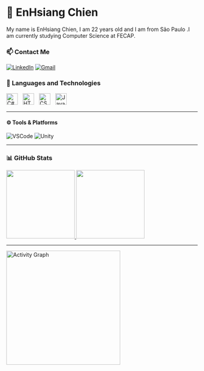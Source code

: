# 👨 EnHsiang Chien

My name is EnHsiang Chien, I am 22 years old and I am from São Paulo .I am currently studying Computer Science at FECAP.

### :mailbox: Contact Me

[![LinkedIn](https://img.shields.io/badge/LinkedIn-0A66C2?style=for-the-badge&logo=linkedin&logoColor=white)](https://www.linkedin.com/in/chenn-tube-53b550381/?originalSubdomain=br) 
[![Gmail](https://img.shields.io/badge/Gmail-000?style=for-the-badge&logo=gmail&logoColor=red)](mailto:enhsiang12@gmail.com) 


### 🤖 Languages and Technologies




<img 
    align="left" 
    alt="C#" 
    title="C#" 
    width="30px" 
    style="padding-right: 10px;" 
    src="https://cdn.jsdelivr.net/gh/devicons/devicon/icons/csharp/csharp-original.svg" 
/>
<img 
    align="left" 
    alt="HTML" 
    title="HTML" 
    width="30px" 
    style="padding-right: 10px;" 
    src="https://cdn.jsdelivr.net/gh/devicons/devicon/icons/html5/html5-original.svg" 
/>
<img 
    align="left" 
    alt="CSS" 
    title="CSS" 
    width="30px" 
    style="padding-right: 10px;" 
    src="https://cdn.jsdelivr.net/gh/devicons/devicon/icons/css3/css3-original.svg" 
/>
<img 
    align="left" 
    alt="JavaScript" 
    title="JavaScript" 
    width="30px" 
    style="padding-right: 10px;" 
    src="https://cdn.jsdelivr.net/gh/devicons/devicon/icons/javascript/javascript-original.svg" 
/>

<br/>
<br/>

---

#### ⚙️ Tools & Platforms

![VSCode](https://img.shields.io/badge/-VSCode-333?style=for-the-badge&logo=visualstudiocode)
![Unity](https://img.shields.io/badge/-Unity-333?style=for-the-badge&logo=unity)


---

### 📊 GitHub Stats


  <tr>
    <td width="50%">
      <a href="https://github.com/EnHsiangChien">
        <img height="180em" src="https://github-readme-stats.vercel.app/api?username=EnHsiangChien&show_icons=true&bg_color=000000&title_color=4682B4&text_color=4682B4&icon_color=4682B4&include_all_commits=true&locale=en" />
      </a>
</td>
<td width="50%">
      <a href="https://github.com/EnHsiangChien">
        <img height="180em" src="https://github-readme-stats.vercel.app/api/top-langs/?username=EnHsiangChien&bg_color=000000&title_color=4682B4&text_color=4682B4&icon_color=4682B4&layout=compact&custom_title=Technologies&langs_count=9" />
      </a>
    </td>
  </tr>


---

<img 
    src="https://github-readme-activity-graph.vercel.app/graph?username=EnHsiangChien&bg_color=000000&color=4682B4&line=4682B4&point=4682B4&area=true&hide_border=false" 
    height="300" 
    alt="Activity Graph" 
/>
